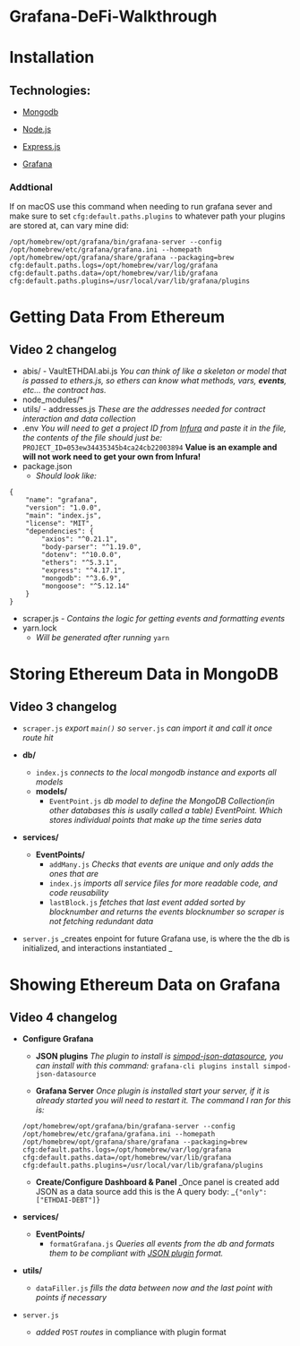# Grafana-DeFi-Walkthrough

# Installation

## Technologies:

- [Mongodb](https://www.mongodb.com)

- [Node.js](https://nodejs.org/en/)

- [Express.js](http://expressjs.com/en/starter/installing.html)

- [Grafana](https://grafana.com/docs/grafana/latest/installation/)

### Addtional

If on macOS use this command when needing to run grafana sever and make sure to set `cfg:default.paths.plugins` to whatever path your plugins are stored at, can vary mine did:

```
/opt/homebrew/opt/grafana/bin/grafana-server --config /opt/homebrew/etc/grafana/grafana.ini --homepath /opt/homebrew/opt/grafana/share/grafana --packaging=brew cfg:default.paths.logs=/opt/homebrew/var/log/grafana cfg:default.paths.data=/opt/homebrew/var/lib/grafana cfg:default.paths.plugins=/usr/local/var/lib/grafana/plugins
```

# Getting Data From Ethereum

## Video 2 changelog

- abis/ - VaultETHDAI.abi.js
  _You can think of like a skeleton or model that is passed to ethers.js, so ethers can know what methods, vars, **events**, etc... the contract has._
  <br />
- node_modules/\*
  <br />
- utils/ - addresses.js
  _These are the addresses needed for contract interaction and data collection_
  <br />
- .env
  _You will need to get a project ID from [Infura](https://infura.io/dashboard) and paste it in the file, the contents of the file should just be:_
  `PROJECT_ID=053ew34435345b4ca24cb22003894`
  **Value is an example and will not work need to get your own from Infura!**
  <br />
- package.json
  - _Should look like:_

```
{
	"name": "grafana",
	"version": "1.0.0",
	"main": "index.js",
	"license": "MIT",
	"dependencies": {
		"axios": "^0.21.1",
		"body-parser": "^1.19.0",
		"dotenv": "^10.0.0",
		"ethers": "^5.3.1",
		"express": "^4.17.1",
		"mongodb": "^3.6.9",
		"mongoose": "^5.12.14"
	}
}
```

- scraper.js - _Contains the logic for getting events and formatting events_
  <br />
- yarn.lock
  - _Will be generated after running_ `yarn`

# Storing Ethereum Data in MongoDB

## Video 3 changelog

- `scraper.js`
  _export _`main()`_ so_ `server.js` _can import it and call it once route hit_<br/>

- **db/**

  - `index.js`
    _connects to the local mongodb instance and exports all models_ <br/>
  - **models/**
    - `EventPoint.js`
      _db model to define the MongoDB Collection(in other databases this is usally called a table) EventPoint. Which stores individual points that make up the time series data_<br/>

- **services/**

  - **EventPoints/**
    - `addMany.js`
      _Checks that events are unique and only adds the ones that are_
    - `index.js`
      _imports all service files for more readable code, and code reusability_
    - `lastBlock.js`
      _fetches that last event added sorted by blocknumber and returns the events blocknumber so scraper is not fetching redundant data_

- `server.js`
  _creates enpoint for future Grafana use, is where the the db is initialized, and interactions instantiated _

# Showing Ethereum Data on Grafana

## Video 4 changelog

- **Configure Grafana**

  - **JSON plugins**
    _The plugin to install is [simpod-json-datasource](https://grafana.com/grafana/plugins/simpod-json-datasource/), you can install with this command:_ `grafana-cli plugins install simpod-json-datasource`

  - **Grafana Server**
    _Once plugin is installed start your server, if it is already started you will need to restart it. The command I ran for this is:_

  ```
  /opt/homebrew/opt/grafana/bin/grafana-server --config /opt/homebrew/etc/grafana/grafana.ini --homepath /opt/homebrew/opt/grafana/share/grafana --packaging=brew cfg:default.paths.logs=/opt/homebrew/var/log/grafana cfg:default.paths.data=/opt/homebrew/var/lib/grafana cfg:default.paths.plugins=/usr/local/var/lib/grafana/plugins
  ```

  - **Create/Configure Dashboard & Panel**
    _Once panel is created add JSON as a data source add this is the A query body: _`{"only":["ETHDAI-DEBT"]}`

- **services/**
  - **EventPoints/**
    - `formatGrafana.js`
      _Queries all events from the db and formats them to be compliant with [JSON plugin](https://grafana.com/grafana/plugins/simpod-json-datasource/) format._
- **utils/**

  - `dataFiller.js`
    _fills the data between now and the last point with points if necessary_

- `server.js`
  - _added_ `POST` _routes_ in compliance with plugin format
